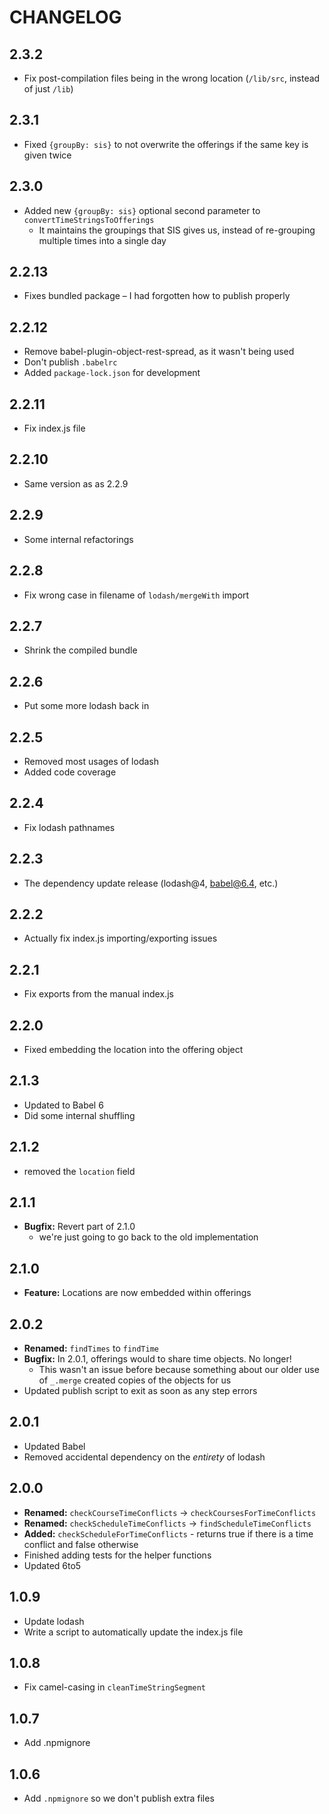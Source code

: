 # CHANGELOG

## 2.3.2
- Fix post-compilation files being in the wrong location (`/lib/src`, instead of just `/lib`)

## 2.3.1
- Fixed `{groupBy: sis}` to not overwrite the offerings if the same key is given twice

## 2.3.0
- Added new `{groupBy: sis}` optional second parameter to `convertTimeStringsToOfferings`
    - It maintains the groupings that SIS gives us, instead of re-grouping multiple times into a single day

## 2.2.13
- Fixes bundled package – I had forgotten how to publish properly

## 2.2.12
- Remove babel-plugin-object-rest-spread, as it wasn't being used
- Don't publish `.babelrc`
- Added `package-lock.json` for development

## 2.2.11
- Fix index.js file

## 2.2.10
- Same version as as 2.2.9

## 2.2.9
- Some internal refactorings

## 2.2.8
- Fix wrong case in filename of `lodash/mergeWith` import

## 2.2.7
- Shrink the compiled bundle

## 2.2.6
- Put some more lodash back in

## 2.2.5
- Removed most usages of lodash
- Added code coverage

## 2.2.4
- Fix lodash pathnames

## 2.2.3
- The dependency update release (lodash@4, babel@6.4, etc.)

## 2.2.2
- Actually fix index.js importing/exporting issues

## 2.2.1
- Fix exports from the manual index.js

## 2.2.0
- Fixed embedding the location into the offering object

## 2.1.3
- Updated to Babel 6
- Did some internal shuffling

## 2.1.2
- removed the `location` field

## 2.1.1
- **Bugfix:** Revert part of 2.1.0
	- we're just going to go back to the old implementation

## 2.1.0
- **Feature:** Locations are now embedded within offerings

## 2.0.2
- **Renamed:** `findTimes` to `findTime`
- **Bugfix:** In 2.0.1, offerings would to share time objects. No longer!
	- This wasn't an issue before because something about our older use of `_.merge` created copies of the objects for us
- Updated publish script to exit as soon as any step errors

## 2.0.1
- Updated Babel
- Removed accidental dependency on the *entirety* of lodash

## 2.0.0
- **Renamed:** `checkCourseTimeConflicts` -> `checkCoursesForTimeConflicts`
- **Renamed:** `checkScheduleTimeConflicts` -> `findScheduleTimeConflicts`
- **Added:** `checkScheduleForTimeConflicts` - returns true if there is a time conflict and false otherwise
- Finished adding tests for the helper functions
- Updated 6to5

## 1.0.9
- Update lodash
- Write a script to automatically update the index.js file

## 1.0.8
- Fix camel-casing in `cleanTimeStringSegment`

## 1.0.7
- Add .npmignore

## 1.0.6
- Add `.npmignore` so we don't publish extra files
